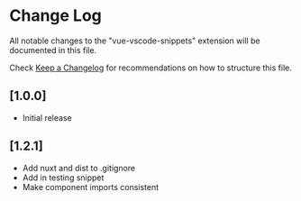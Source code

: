 # Change Log

All notable changes to the "vue-vscode-snippets" extension will be documented in this file.

Check [Keep a Changelog](http://keepachangelog.com/) for recommendations on how to structure this file.

## [1.0.0]

* Initial release

## [1.2.1]

* Add nuxt and dist to .gitignore
* Add in testing snippet
* Make component imports consistent

